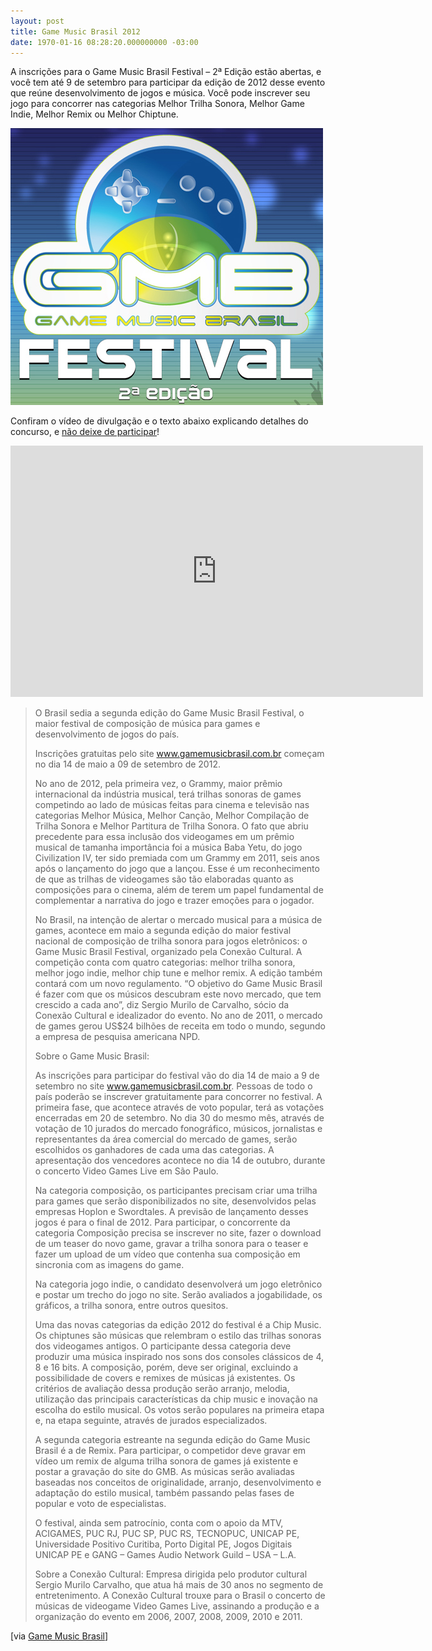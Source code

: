 ```yaml
---
layout: post
title: Game Music Brasil 2012
date: 1970-01-16 08:28:20.000000000 -03:00
---
```


A inscrições para o Game Music Brasil Festival – 2ª Edição estão abertas, e você tem até 9 de setembro para participar da edição de 2012 desse evento que reúne desenvolvimento de jogos e música. Você pode inscrever seu jogo para concorrer nas categorias Melhor Trilha Sonora, Melhor Game Indie, Melhor Remix ou Melhor Chiptune.

[![](../content/images/2012/05/FINAL-OK-GMB-2012-08A.jpg "Game Music Brasil 2012")](http://www.gamemusicbrasil.com.br)

Confiram o vídeo de divulgação e o texto abaixo explicando detalhes do concurso, e [não deixe de participar](http://www.gamemusicbrasil.com.br/new/?page_id=241 "Game Music Brasil 2012")!

<span class="embed-youtube" style="text-align:center; display: block;"><iframe allowfullscreen="true" class="youtube-player" frameborder="0" height="402" src="http://www.youtube.com/embed/vKTGgxzTkXQ?version=3&rel=1&fs=1&autohide=2&showsearch=0&showinfo=1&iv_load_policy=1&wmode=transparent" type="text/html" width="660"></iframe></span>

> O Brasil sedia a segunda edição do Game Music Brasil Festival, o maior festival de composição de música para games e desenvolvimento de jogos do país.
> 
> Inscrições gratuitas pelo site www.gamemusicbrasil.com.br começam no dia 14 de maio a 09 de setembro de 2012.
> 
> No ano de 2012, pela primeira vez, o Grammy, maior prêmio internacional da indústria musical, terá trilhas sonoras de games competindo ao lado de músicas feitas para cinema e televisão nas categorias Melhor Música, Melhor Canção, Melhor Compilação de Trilha Sonora e Melhor Partitura de Trilha Sonora. O fato que abriu precedente para essa inclusão dos videogames em um prêmio musical de tamanha importância foi a música Baba Yetu, do jogo Civilization IV, ter sido premiada com um Grammy em 2011, seis anos após o lançamento do jogo que a lançou. Esse é um reconhecimento de que as trilhas de videogames são tão elaboradas quanto as composições para o cinema, além de terem um papel fundamental de complementar a narrativa do jogo e trazer emoções para o jogador.
> 
> No Brasil, na intenção de alertar o mercado musical para a música de games, acontece em maio a segunda edição do maior festival nacional de composição de trilha sonora para jogos eletrônicos: o Game Music Brasil Festival, organizado pela Conexão Cultural. A competição conta com quatro categorias: melhor trilha sonora, melhor jogo indie, melhor chip tune e melhor remix. A edição também contará com um novo regulamento. “O objetivo do Game Music Brasil é fazer com que os músicos descubram este novo mercado, que tem crescido a cada ano”, diz Sergio Murilo de Carvalho, sócio da Conexão Cultural e idealizador do evento. No ano de 2011, o mercado de games gerou US$24 bilhões de receita em todo o mundo, segundo a empresa de pesquisa americana NPD.
> 
> Sobre o Game Music Brasil:
> 
> As inscrições para participar do festival vão do dia 14 de maio a 9 de setembro no site www.gamemusicbrasil.com.br. Pessoas de todo o país poderão se inscrever gratuitamente para concorrer no festival. A primeira fase, que acontece através de voto popular, terá as votações encerradas em 20 de setembro. No dia 30 do mesmo mês, através de votação de 10 jurados do mercado fonográfico, músicos, jornalistas e representantes da área comercial do mercado de games, serão escolhidos os ganhadores de cada uma das categorias. A apresentação dos vencedores acontece no dia 14 de outubro, durante o concerto Video Games Live em São Paulo.
> 
> Na categoria composição, os participantes precisam criar uma trilha para games que serão disponibilizados no site, desenvolvidos pelas empresas Hoplon e Swordtales. A previsão de lançamento desses jogos é para o final de 2012. Para participar, o concorrente da categoria Composição precisa se inscrever no site, fazer o download de um teaser do novo game, gravar a trilha sonora para o teaser e fazer um upload de um vídeo que contenha sua composição em sincronia com as imagens do game.
> 
> Na categoria jogo indie, o candidato desenvolverá um jogo eletrônico e postar um trecho do jogo no site. Serão avaliados a jogabilidade, os gráficos, a trilha sonora, entre outros quesitos.
> 
> Uma das novas categorias da edição 2012 do festival é a Chip Music. Os chiptunes são músicas que relembram o estilo das trilhas sonoras dos videogames antigos. O participante dessa categoria deve produzir uma música inspirado nos sons dos consoles clássicos de 4, 8 e 16 bits. A composição, porém, deve ser original, excluindo a possibilidade de covers e remixes de músicas já existentes. Os critérios de avaliação dessa produção serão arranjo, melodia, utilização das principais características da chip music e inovação na escolha do estilo musical. Os votos serão populares na primeira etapa e, na etapa seguinte, através de jurados especializados.
> 
> A segunda categoria estreante na segunda edição do Game Music Brasil é a de Remix. Para participar, o competidor deve gravar em vídeo um remix de alguma trilha sonora de games já existente e postar a gravação do site do GMB. As músicas serão avaliadas baseadas nos conceitos de originalidade, arranjo, desenvolvimento e adaptação do estilo musical, também passando pelas fases de popular e voto de especialistas.
> 
> O festival, ainda sem patrocínio, conta com o apoio da MTV, ACIGAMES, PUC RJ, PUC SP, PUC RS, TECNOPUC, UNICAP PE, Universidade Positivo Curitiba, Porto Digital PE, Jogos Digitais UNICAP PE e GANG – Games Audio Network Guild – USA – L.A.
> 
> Sobre a Conexão Cultural: Empresa dirigida pelo produtor cultural Sergio Murilo Carvalho, que atua há mais de 30 anos no segmento de entretenimento. A Conexão Cultural trouxe para o Brasil o concerto de músicas de videogame Video Games Live, assinando a produção e a organização do evento em 2006, 2007, 2008, 2009, 2010 e 2011.

[via [Game Music Brasil](http://www.gamemusicbrasil.com.br "Game Music Brasil")]


